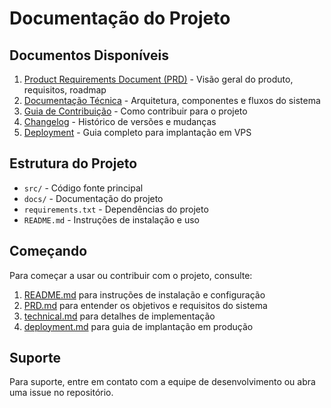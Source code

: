 # Documentação do Projeto

## Documentos Disponíveis

1. [Product Requirements Document (PRD)](PRD.md) - Visão geral do produto, requisitos, roadmap
2. [Documentação Técnica](technical.md) - Arquitetura, componentes e fluxos do sistema
3. [Guia de Contribuição](contributing.md) - Como contribuir para o projeto
4. [Changelog](CHANGELOG.md) - Histórico de versões e mudanças
5. [Deployment](deployment.md) - Guia completo para implantação em VPS

## Estrutura do Projeto

- `src/` - Código fonte principal
- `docs/` - Documentação do projeto
- `requirements.txt` - Dependências do projeto
- `README.md` - Instruções de instalação e uso

## Começando

Para começar a usar ou contribuir com o projeto, consulte:

1. [README.md](../README.md) para instruções de instalação e configuração
2. [PRD.md](PRD.md) para entender os objetivos e requisitos do sistema
3. [technical.md](technical.md) para detalhes de implementação
4. [deployment.md](deployment.md) para guia de implantação em produção

## Suporte

Para suporte, entre em contato com a equipe de desenvolvimento ou abra uma issue no repositório.
